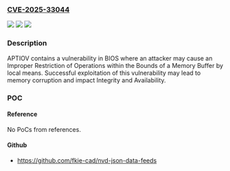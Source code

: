 ### [CVE-2025-33044](https://cve.mitre.org/cgi-bin/cvename.cgi?name=CVE-2025-33044)
![](https://img.shields.io/static/v1?label=Product&message=AptioV&color=blue)
![](https://img.shields.io/static/v1?label=Version&message=AptioV_5.0%20&color=brightgreen)
![](https://img.shields.io/static/v1?label=Vulnerability&message=CWE-119%20Improper%20Restriction%20of%20Operations%20within%20the%20Bounds%20of%20a%20Memory%20Buffer&color=brightgreen)

### Description

APTIOV contains a vulnerability in BIOS where an attacker may cause an Improper Restriction of Operations within the Bounds of a Memory Buffer by local means. Successful exploitation of this vulnerability may lead to memory corruption and impact Integrity and Availability.

### POC

#### Reference
No PoCs from references.

#### Github
- https://github.com/fkie-cad/nvd-json-data-feeds

